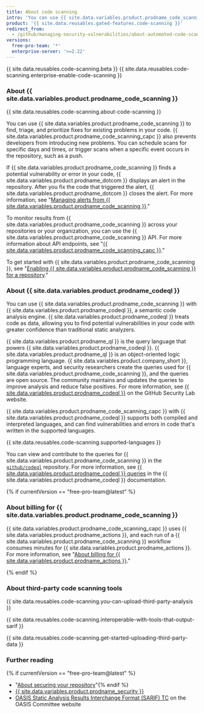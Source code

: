 ```yaml
---
title: About code scanning
intro: 'You can use {{ site.data.variables.product.prodname_code_scanning }} to find security vulnerabilities and errors in the code for your project on {{ site.data.variables.product.prodname_dotcom }}.'
product: '{{ site.data.reusables.gated-features.code-scanning }}'
redirect_from:
  - /github/managing-security-vulnerabilities/about-automated-code-scanning
versions:
  free-pro-team: '*'
  enterprise-server: '>=2.22'
---
```


{{ site.data.reusables.code-scanning.beta }}
{{ site.data.reusables.code-scanning.enterprise-enable-code-scanning }}

### About {{ site.data.variables.product.prodname_code_scanning }}

{{ site.data.reusables.code-scanning.about-code-scanning }}

You can use {{ site.data.variables.product.prodname_code_scanning }} to find, triage, and prioritize fixes for existing problems in your code. {{ site.data.variables.product.prodname_code_scanning_capc }} also prevents developers from introducing new problems. You can schedule scans for specific days and times, or trigger scans when a specific event occurs in the repository, such as a push.

If {{ site.data.variables.product.prodname_code_scanning }} finds a potential vulnerability or error in your code, {{ site.data.variables.product.prodname_dotcom }} displays an alert in the repository. After you fix the code that triggered the alert, {{ site.data.variables.product.prodname_dotcom }} closes the alert. For more information, see "[Managing alerts from {{ site.data.variables.product.prodname_code_scanning }}](/github/finding-security-vulnerabilities-and-errors-in-your-code/managing-alerts-from-code-scanning)."

To monitor results from {{ site.data.variables.product.prodname_code_scanning }} across your repositories or your organization, you can use the {{ site.data.variables.product.prodname_code_scanning }} API.
For more information about API endpoints, see  "[{{ site.data.variables.product.prodname_code_scanning_capc }}](/v3/code-scanning)."

To get started with {{ site.data.variables.product.prodname_code_scanning }}, see "[Enabling {{ site.data.variables.product.prodname_code_scanning }} for a repository](/github/finding-security-vulnerabilities-and-errors-in-your-code/enabling-code-scanning-for-a-repository)."

### About {{ site.data.variables.product.prodname_codeql }}

You can use {{ site.data.variables.product.prodname_code_scanning }} with {{ site.data.variables.product.prodname_codeql }}, a semantic code analysis engine. {{ site.data.variables.product.prodname_codeql }} treats code as data, allowing you to find potential vulnerabilities in your code with greater confidence than traditional static analyzers. 

{{ site.data.variables.product.prodname_ql }} is the query language that powers {{ site.data.variables.product.prodname_codeql }}. {{ site.data.variables.product.prodname_ql }} is an object-oriented logic programming language. {{ site.data.variables.product.company_short }}, language experts, and security researchers create the queries used for {{ site.data.variables.product.prodname_code_scanning }}, and the queries are open source. The community maintains and updates the queries to improve analysis and reduce false positives. For more information, see [{{ site.data.variables.product.prodname_codeql }}](https://securitylab.github.com/tools/codeql) on the GitHub Security Lab website.

{{ site.data.variables.product.prodname_code_scanning_capc }} with {{ site.data.variables.product.prodname_codeql }} supports both compiled and interpreted languages, and can find vulnerabilities and errors in code that's written in the supported languages.

{{ site.data.reusables.code-scanning.supported-languages }}

You can view and contribute to the queries for {{ site.data.variables.product.prodname_code_scanning }} in the [`github/codeql`](https://github.com/github/codeql) repository. For more information, see [{{ site.data.variables.product.prodname_codeql }} queries](https://help.semmle.com/QL/learn-ql/writing-queries/writing-queries.html) in the {{ site.data.variables.product.prodname_codeql }} documentation.

{% if currentVersion == "free-pro-team@latest" %}

### About billing for {{ site.data.variables.product.prodname_code_scanning }}

{{ site.data.variables.product.prodname_code_scanning_capc }} uses {{ site.data.variables.product.prodname_actions }}, and each run of a {{ site.data.variables.product.prodname_code_scanning }} workflow consumes minutes for {{ site.data.variables.product.prodname_actions }}. For more information, see "[About billing for {{ site.data.variables.product.prodname_actions }}](/github/setting-up-and-managing-billing-and-payments-on-github/about-billing-for-github-actions)."

{% endif %}

### About third-party code scanning tools

{{ site.data.reusables.code-scanning.you-can-upload-third-party-analysis }}

{{ site.data.reusables.code-scanning.interoperable-with-tools-that-output-sarif }}

{{ site.data.reusables.code-scanning.get-started-uploading-third-party-data }}

### Further reading

{% if currentVersion == "free-pro-team@latest" %}
- "[About securing your repository](/github/administering-a-repository/about-securing-your-repository)"{% endif %}
- [{{ site.data.variables.product.prodname_security }}](https://securitylab.github.com/)
- [OASIS Static Analysis Results Interchange Format (SARIF) TC](https://www.oasis-open.org/committees/tc_home.php?wg_abbrev=sarif) on the OASIS Committee website
